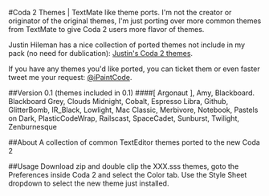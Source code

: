 #Coda 2 Themes | TextMate like theme ports.
 I'm not the creator or originator of the original themes, I'm just porting over more common themes from TextMate to give Coda 2 users more flavor of themes. 

Justin Hileman has a nice collection of ported themes not include in my pack (no need for dublication):  [Justin's Coda 2 themes](http://justinhileman.info/coda-colors/).

If you have any themes you'd like ported, you can ticket them or even faster tweet me your request: [@iPaintCode](http://twitter.com/iPaintCode/).

##Version 0.1 
(themes included in 0.1)
####[ Argonaut ], Amy, Blackboard. Blackboard Grey, Clouds Midnight, Cobalt, Espresso Libra, Github, GlitterBomb, IR_Black, Lowlight, Mac Classic, Merbivore, Notebook, Pastels on Dark, PlasticCodeWrap, Railscast, SpaceCadet, Sunburst, Twilight, Zenburnesque

##About
A collection of common TextEditor themes ported to the new Coda 2

##Usage
Download zip and double clip the XXX.sss themes, goto the Preferences inside
Coda 2 and select the Color tab. Use the Style Sheet dropdown to select the new
theme just installed.
